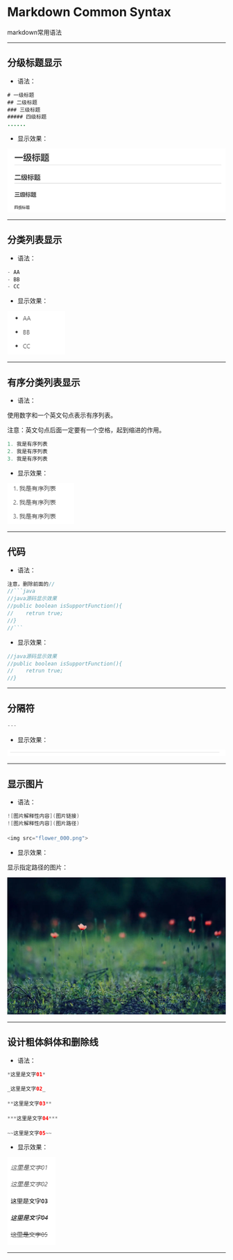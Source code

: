 # Markdown Common Syntax
markdown常用语法

---

## 分级标题显示

- 语法：

```java
# 一级标题
## 二级标题
### 三级标题
##### 四级标题
......
```
- 显示效果：

![分级标题](分级标题.png)

---

## 分类列表显示
- 语法：

```java
- AA
- BB
- CC
```

- 显示效果：

![分类显示](分类显示.png)


---

## 有序分类列表显示

- 语法：

使用数字和一个英文句点表示有序列表。

注意：英文句点后面一定要有一个空格，起到缩进的作用。

```java
1. 我是有序列表
2. 我是有序列表
3. 我是有序列表
```


- 显示效果：

![有序分类列表显示](有序分类列表显示.png)


---

## 代码

- 语法：

```java
注意，删除前面的//
//```java
//java源码显示效果
//public boolean isSupportFunction(){
//    retrun true;
//}
//```
```

- 显示效果：

```java
//java源码显示效果
//public boolean isSupportFunction(){
//    retrun true;
//}
```

---

## 分隔符

```java
---

```

- 显示效果：

![分隔符](分隔符.png)

---

## 显示图片

- 语法：

```java
![图片解释性内容](图片链接)
![图片解释性内容](图片路径)

<img src="flower_000.png">

```

- 显示效果：

显示指定路径的图片：

<img src="flower_000.png">

---


## 设计粗体斜体和删除线

- 语法：

```java
*这里是文字01*

_这里是文字02_

**这里是文字03**

***这里是文字04***

~~这里是文字05~~
```

- 显示效果：

![设计粗体斜体和删除线](设计粗体斜体和删除线.png)


---




